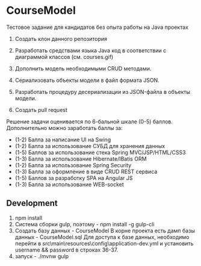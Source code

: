 # CourseModel
Тестовое задание для кандидатов без опыта работы на Java проектах

1) Создать клон данного репозитория	

2) Разработать средствами языка Java код в соответствии с диаграммой классов (см. courses.gif)

3) Дополнить модель необходимыми CRUD методами.

4) Сериализовать объекты модели в файл формата JSON. 

5) Разработать процедуру десериализации из JSON-файла в объекты модели.

6) Создать pull request 

Решение задачи оценивается по 6-бальной шкале (0-5) баллов. Дополнительно можно заработать баллы за: 
+ (1-2) Балла за написание UI на Swing
+ (1-2) Балла за использование СУБД для хранения данных
+ (1-5) Баллов за использование стека Spring MVC/JSP/HTML/CSS3
+ (1-3) Балла за использование Hibernate/IBatis ORM
+ (1-2) Балла за использование Spring Security
+ (1-3) Балла за оформление в виде CRUD REST сервиса
+ (1-5) Баллов за разработку SPA на Angular JS
+ (1-3) Балла за использование WEB-socket

## Development
1) npm install
2) Система сборки gulp, поэтому - npm install -g gulp-cli
3) Создать базу данных - CourseModel 
В корне проекта есть дамп базы данных - CourseModel.sql
Для доступа к базе данных, необходимо перейти в src\main\resources\config\application-dev.yml и установить username && password в строках 36-37.
3) запуск -  ./mvnw
             gulp

